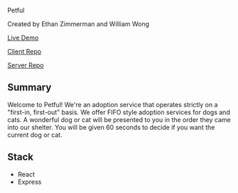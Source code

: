 Petful

Created by Ethan Zimmerman and William Wong

[Live Demo](#)

[Client Repo](#https://github.com/dc5will/DSA-Petful-Server-William)

[Server Repo](#https://github.com/dc5will/DSA-Petful-Server-William)

## Summary

Welcome to Petful! We're an adoption service that operates strictly on a
"first-in, first-out" basis. We offer FIFO style adoption services for dogs and
cats. A wonderful dog or cat will be presented to you in the order they came
into our shelter. You will be given 60 seconds to decide if you want the current
dog or cat.

## Stack

- React
- Express
